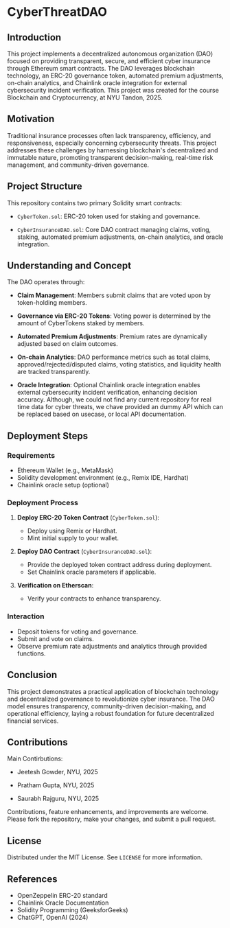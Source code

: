 # CyberThreatDAO

## Introduction

This project implements a decentralized autonomous organization (DAO) focused on providing transparent, secure, and efficient cyber insurance through Ethereum smart contracts. The DAO leverages blockchain technology, an ERC-20 governance token, automated premium adjustments, on-chain analytics, and Chainlink oracle integration for external cybersecurity incident verification. This project was created for the course Blockchain and Cryptocurrency, at NYU Tandon, 2025. 

## Motivation

Traditional insurance processes often lack transparency, efficiency, and responsiveness, especially concerning cybersecurity threats. This project addresses these challenges by harnessing blockchain's decentralized and immutable nature, promoting transparent decision-making, real-time risk management, and community-driven governance.

## Project Structure

This repository contains two primary Solidity smart contracts:

- `CyberToken.sol`: ERC-20 token used for staking and governance.

- `CyberInsuranceDAO.sol`: Core DAO contract managing claims, voting, staking, automated premium adjustments, on-chain analytics, and oracle integration.

## Understanding and Concept

The DAO operates through:

- **Claim Management**: Members submit claims that are voted upon by token-holding members.

- **Governance via ERC-20 Tokens**: Voting power is determined by the amount of CyberTokens staked by members.

- **Automated Premium Adjustments**: Premium rates are dynamically adjusted based on claim outcomes.

- **On-chain Analytics**: DAO performance metrics such as total claims, approved/rejected/disputed claims, voting statistics, and liquidity health are tracked transparently.

- **Oracle Integration**: Optional Chainlink oracle integration enables external cybersecurity incident verification, enhancing decision accuracy. Although, we could not find any current repository for real time data for cyber threats, we chave provided an dummy API which can be replaced based on usecase, or local API documentation. 

## Deployment Steps

### Requirements

- Ethereum Wallet (e.g., MetaMask)
- Solidity development environment (e.g., Remix IDE, Hardhat)
- Chainlink oracle setup (optional)

### Deployment Process

1. **Deploy ERC-20 Token Contract** (`CyberToken.sol`):
   - Deploy using Remix or Hardhat.
   - Mint initial supply to your wallet.

2. **Deploy DAO Contract** (`CyberInsuranceDAO.sol`):
   - Provide the deployed token contract address during deployment.
   - Set Chainlink oracle parameters if applicable.

3. **Verification on Etherscan**:
   - Verify your contracts to enhance transparency.

### Interaction

- Deposit tokens for voting and governance.
- Submit and vote on claims.
- Observe premium rate adjustments and analytics through provided functions.

## Conclusion

This project demonstrates a practical application of blockchain technology and decentralized governance to revolutionize cyber insurance. The DAO model ensures transparency, community-driven decision-making, and operational efficiency, laying a robust foundation for future decentralized financial services.

## Contributions

Main Contirbutions:

- Jeetesh Gowder, NYU, 2025

- Pratham Gupta, NYU, 2025

- Saurabh Rajguru, NYU, 2025
 
Contributions, feature enhancements, and improvements are welcome. Please fork the repository, make your changes, and submit a pull request.


## License

Distributed under the MIT License. See `LICENSE` for more information.

## References

- OpenZeppelin ERC-20 standard
- Chainlink Oracle Documentation
- Solidity Programming (GeeksforGeeks)
- ChatGPT, OpenAI (2024)
